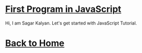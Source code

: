 # [First Program in JavaScript](./.html)
Hi, I am Sagar Kalyan.
Let's get started with JavaScript Tutorial.



# [Back to Home](https://sagarkalyan1.github.io/javascript-tutorial/)
